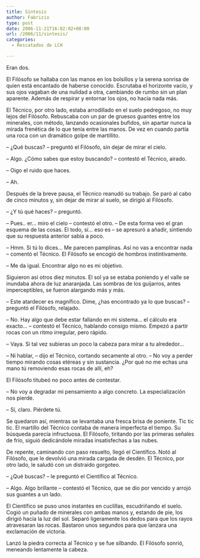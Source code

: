 ```yaml
---
title: Síntesis
author: Fabrizio
type: post
date: 2006-11-21T16:02:02+00:00
url: /2006/11/sintesis/
categories:
  - Rescatados de LCH

---
```

Eran dos.

El Filósofo se hallaba con las manos en los bolsillos y la serena sonrisa de quien está encantado de haberse conocido. Escrutaba el horizonte vacío, y sus ojos vagaban de una nulidad a otra, cambiando de rumbo sin un plan aparente. Además de respirar y entornar los ojos, no hacía nada más.

El Técnico, por otro lado, estaba arrodillado en el suelo pedregoso, no muy lejos del Filósofo. Rebuscaba con un par de gruesos guantes entre los minerales, con método, lanzando ocasionales bufidos, sin apartar nunca la mirada frenética de lo que tenía entre las manos. De vez en cuando partía una roca con un dramático golpe de martillito.

&#8211; ¿Qué buscas? &#8211; preguntó el Filósofo, sin dejar de mirar el cielo.

&#8211; Algo. ¿Cómo sabes que estoy buscando? &#8211; contestó el Técnico, airado.

&#8211; Oigo el ruido que haces. 

&#8211; Ah.

Después de la breve pausa, el Técnico reanudó su trabajo. Se paró al cabo de cinco minutos y, sin dejar de mirar al suelo, se dirigió al Filósofo.

&#8211; ¿Y tú qué haces? &#8211; preguntó.

&#8211; Pues.. er&#8230; miro el cielo &#8211; contestó el otro. &#8211; De esta forma veo el gran esquema de las cosas. El todo, sí&#8230; eso es &#8211; se apresuró a añadir, sintiendo que su respuesta anterior sabía a poco.

&#8211; Hmm. Si tú lo dices&#8230; Me parecen pamplinas. Así no vas a encontrar nada &#8211; comentó el Técnico. El Filósofo se encogió de hombros instintivamente.

&#8211; Me da igual. Encontrar algo no es mi objetivo. 

Siguieron así otros diez minutos. El sol ya se estaba poniendo y el valle se inundaba ahora de luz anaranjada. Las sombras de los guijarros, antes imperceptibles, se fueron alargando más y más.

&#8211; Este atardecer es magnífico. Dime, ¿has encontrado ya lo que buscas? &#8211; preguntó el Filósofo, relajado.

&#8211; No. Hay algo que debe estar fallando en mi sistema&#8230; el cálculo era exacto&#8230; &#8211; contestó el Técnico, hablando consigo mismo. Empezó a partir rocas con un ritmo irregular, pero rápido.

&#8211; Vaya. Si tal vez subieras un poco la cabeza para mirar a tu alrededor&#8230;

&#8211; Ni hablar, &#8211; dijo el Técnico, cortando secamente al otro. &#8211; No voy a perder tiempo mirando cosas etéreas y sin sustancia. ¿Por qué no me echas una mano tú removiendo esas rocas de allí, eh?

El Filósofo titubeó no poco antes de contestar.

&#8211; No voy a degradar mi pensamiento a algo concreto. La especialización nos pierde.

&#8211; Sí, claro. Piérdete tú.

Se quedaron así, mientras se levantaba una fresca brisa de poniente. Tic tic tic. El martillo del Técnico contaba de manera imperfecta el tiempo. Su búsqueda parecía infructuosa. El Filósofo, tiritando por las primeras señales de frío, siguió dedicándole miradas insatisfechas a las nubes.

De repente, caminando con paso resuelto, llegó el Científico. Notó al Filósofo, que le devolvió una mirada cargada de desdén. El Técnico, por otro lado, le saludó con un distraido gorgoteo. 

&#8211; ¿Qué buscas? &#8211; le preguntó el Científico al Técnico. 

&#8211; Algo. Algo brillante &#8211; contestó el Técnico, que se dio por vencido y arrojó sus guantes a un lado. 

El Científico se puso unos instantes en cuclillas, escudriñando el suelo. Cogió un puñado de minerales con ambas manos y, estando de pie, los dirigió hacia la luz del sol. Separó ligeramente los dedos para que los rayos atravesaran las rocas. Bastaron unos segundos para que lanzara una exclamación de victoria.

Lanzó la piedra correcta al Técnico y se fue silbando. El Filósofo sonrió, meneando lentamente la cabeza.